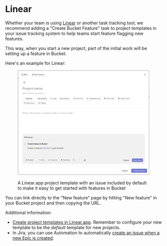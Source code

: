 # Linear

Whether your team is using [Linear](https://linear.app) or another task tracking tool, we recommend adding a "Create Bucket Feature"  task to project templates in your issue tracking system to help teams start feature flagging new features.&#x20;

This way, when you start a new project, part of the initial work will be setting up a feature in Bucket.&#x20;

Here's an example for Linear:

<figure><img src="../.gitbook/assets/Screenshot 2024-10-10 at 14.04.34.png" alt=""><figcaption><p>A Linear.app project template with an issue included by default to make it easy to get started with features in Bucket</p></figcaption></figure>

You can link directly to the "New feature" page by hitting "New feature" in your Bucket project and then copying the URL.

Additional information:

* [Create project templates in Linear.app](https://linear.app/docs/project-templates#create-templates). Remember to configure your new template to be the _default_ template for new projects.
* In Jira, you can use Automation to automatically [create an issue when a new Epic is created](https://www.atlassian.com/agile/tutorials/how-to-auto-create-subtasks-with-jira-software-automation).
